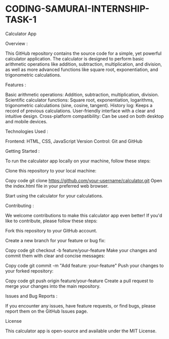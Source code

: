 # CODING-SAMURAI-INTERNSHIP-TASK-1
Calculator App

Overview :

This GitHub repository contains the source code for a simple, yet powerful calculator application. The calculator is designed to perform basic arithmetic operations like addition, subtraction, multiplication, and division, as well as more advanced functions like square root, exponentiation, and trigonometric calculations.

Features :

Basic arithmetic operations: Addition, subtraction, multiplication, division.
Scientific calculator functions: Square root, exponentiation, logarithms, trigonometric calculations (sine, cosine, tangent).
History log: Keeps a record of previous calculations.
User-friendly interface with a clear and intuitive design.
Cross-platform compatibility: Can be used on both desktop and mobile devices.

Technologies Used :

Frontend: HTML, CSS, JavaScript
Version Control: Git and GitHub

Getting Started :

To run the calculator app locally on your machine, follow these steps:

Clone this repository to your local machine:

Copy code
git clone https://github.com/your-username/calculator.git
Open the index.html file in your preferred web browser.

Start using the calculator for your calculations.

Contributing :

We welcome contributions to make this calculator app even better! If you'd like to contribute, please follow these steps:

Fork this repository to your GitHub account.

Create a new branch for your feature or bug fix:

Copy code
git checkout -b feature/your-feature
Make your changes and commit them with clear and concise messages:

Copy code
git commit -m "Add feature: your-feature"
Push your changes to your forked repository:

Copy code
git push origin feature/your-feature
Create a pull request to merge your changes into the main repository.

Issues and Bug Reports :

If you encounter any issues, have feature requests, or find bugs, please report them on the GitHub Issues page.

License

This calculator app is open-source and available under the MIT License.
